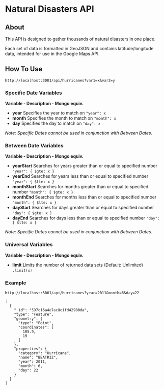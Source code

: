 # Natural Disasters API

## About
This API is designed to gather thousands of natural disasters in one place.

Each set of data is formatted in GeoJSON and contains latitude/longitude data, intended for use in the Google Maps API.

## How To Use
`http://localhost:3001/api/hurricanes?var1=x&var2=y`

### Specific Date Variables

**Variable	- Description	- Mongo equiv.**
- **year**	Specifies the year to match on	`"year": x`
- **month**	Specifies the month to match on	`"month": x`
- **day**	Specifies the day to match on	`"day": x`

*Note: Specific Dates cannot be used in conjunction with Between Dates.*

### Between Date Variables

**Variable -	Description	- Mongo equiv.**
- **yearStart**	Searches for years greater than or equal to specified number	`"year": { $gte: x }`
- **yearEnd**	Searches for years less than or equal to specified number	`"year": { $lte: x }`
- **monthStart**	Searches for months greater than or equal to specified number	`"month": { $gte: x }`
- **monthEnd**	Searches for months less than or equal to specified number	`"month": { $lte: x }`
- **dayStart**	Searches for days greater than or equal to specified number	`"day": { $gte: x }`
- **dayEnd**	Searches for days less than or equal to specified number	`"day": { $lte: x }`

*Note: Specific Dates cannot be used in conjunction with Between Dates.*

### Universal Variables

**Variable - Description -	Mongo equiv.**
- **limit**	Limits the number of returned data sets (Default: Unlimited)	`.limit(x)`

### Example

`http://localhost:3001/api/hurricanes?year=2011&month=6&day=22`
```
[
  {
    "_id": "597c16a4e7ac8c1fd42980da",
    "type": "Feature",
    "geometry": {
      "type": "Point",
      "coordinates": [
        105.9,
        19
      ]
    },
    "properties": {
      "category": "Hurricane",
      "name": "BEATRIZ",
      "year": 2011,
      "month": 6,
      "day": 22
    }
  }
]
```
